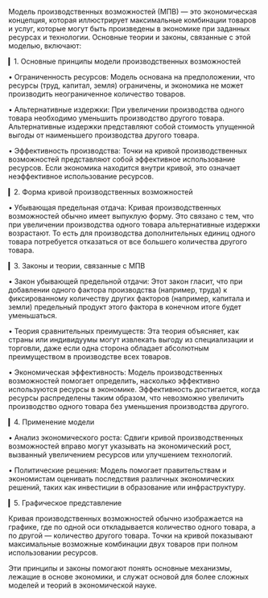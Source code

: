 Модель производственных возможностей (МПВ) — это экономическая концепция, которая иллюстрирует максимальные комбинации товаров и услуг, которые могут быть произведены в экономике при заданных ресурсах и технологии. Основные теории и законы, связанные с этой моделью, включают:

▎1. Основные принципы модели производственных возможностей

• Ограниченность ресурсов: Модель основана на предположении, что ресурсы (труд, капитал, земля) ограничены, и экономика не может производить неограниченное количество товаров.

• Альтернативные издержки: При увеличении производства одного товара необходимо уменьшить производство другого товара. Альтернативные издержки представляют собой стоимость упущенной выгоды от наименьшего производства другого товара.

• Эффективность производства: Точки на кривой производственных возможностей представляют собой эффективное использование ресурсов. Если экономика находится внутри кривой, это означает неэффективное использование ресурсов.

▎2. Форма кривой производственных возможностей

• Убывающая предельная отдача: Кривая производственных возможностей обычно имеет выпуклую форму. Это связано с тем, что при увеличении производства одного товара альтернативные издержки возрастают. То есть для производства дополнительных единиц одного товара потребуется отказаться от все большего количества другого товара.

▎3. Законы и теории, связанные с МПВ

• Закон убывающей предельной отдачи: Этот закон гласит, что при добавлении одного фактора производства (например, труда) к фиксированному количеству других факторов (например, капитала и земли) предельный продукт этого фактора в конечном итоге будет уменьшаться.

• Теория сравнительных преимуществ: Эта теория объясняет, как страны или индивидуумы могут извлекать выгоду из специализации и торговли, даже если одна сторона обладает абсолютным преимуществом в производстве всех товаров.

• Экономическая эффективность: Модель производственных возможностей помогает определить, насколько эффективно используются ресурсы в экономике. Эффективность достигается, когда ресурсы распределены таким образом, что невозможно увеличить производство одного товара без уменьшения производства другого.

▎4. Применение модели

• Анализ экономического роста: Сдвиги кривой производственных возможностей вправо могут указывать на экономический рост, вызванный увеличением ресурсов или улучшением технологий.

• Политические решения: Модель помогает правительствам и экономистам оценивать последствия различных экономических решений, таких как инвестиции в образование или инфраструктуру.

▎5. Графическое представление

Кривая производственных возможностей обычно изображается на графике, где по одной оси откладывается количество одного товара, а по другой — количество другого товара. Точки на кривой показывают максимальные возможные комбинации двух товаров при полном использовании ресурсов.

Эти принципы и законы помогают понять основные механизмы, лежащие в основе экономики, и служат основой для более сложных моделей и теорий в экономической науке.